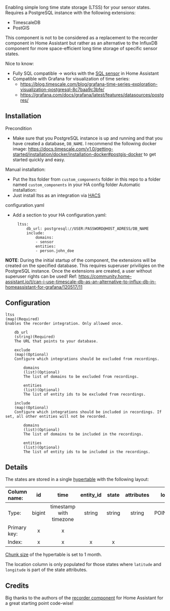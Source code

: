 
Enabling simple long time state storage (LTSS) for your sensor states. Requires a PostgreSQL instance with the following extensions:
* TimescaleDB
* PostGIS

This component is not to be considered as a replacement to the recorder component in Home Assistant but rather as an alternative to the InfluxDB component for more space-efficient long time storage of specific sensor states.

Nice to know:
* Fully SQL compatible -> works with the [SQL sensor](https://www.home-assistant.io/integrations/sql/) in Home Assistant
* Compatible with Grafana for visualization of time series:
    * https://blog.timescale.com/blog/grafana-time-series-exploration-visualization-postgresql-8c7baa9c3bfe/
    * https://grafana.com/docs/grafana/latest/features/datasources/postgres/

## Installation

Precondition
* Make sure that you PostgreSQL instance is up and running and that you have created a database, ```DB_NAME```. I recommend the following docker image: https://docs.timescale.com/v1.0/getting-started/installation/docker/installation-docker#postgis-docker to get started quickly and easy.

Manual installation:
* Put the ltss folder from ```custom_components``` folder in this repo to a folder named ```custom_components``` in your HA config folder
Automatic installation:
* Just install ltss as an integration via [HACS](https://hacs.xyz/)

configuration.yaml
* Add a section to your HA configuration.yaml:

        ltss:
            db_url: postgresql://USER:PASSWORD@HOST_ADRESS/DB_NAME
            include:
                domains:
                - sensor
                entities:
                - person.john_doe

**NOTE**: During the initial startup of the component, the extensions will be created on the specified database. This requires superuser priviligies on the PostgreSQL instance. Once the extensions are created, a user without superuser rights can be used! Ref: https://community.home-assistant.io/t/can-i-use-timescale-db-as-an-alternative-to-influx-db-in-homeassistant-for-grafana/120517/11

## Configuration

    ltss
    (map)(Required) 
    Enables the recorder integration. Only allowed once.

        db_url
        (string)(Required)
        The URL that points to your database.

        exclude
        (map)(Optional)
        Configure which integrations should be excluded from recordings.

            domains
            (list)(Optional)
            The list of domains to be excluded from recordings.

            entities
            (list)(Optional)
            The list of entity ids to be excluded from recordings.

        include
        (map)(Optional)
        Configure which integrations should be included in recordings. If set, all other entities will not be recorded.

            domains
            (list)(Optional)
            The list of domains to be included in the recordings.

            entities
            (list)(Optional)
            The list of entity ids to be included in the recordings.

## Details
The states are stored in a single [hypertable](https://docs.timescale.com/latest/using-timescaledb/hypertables) with the following layout:

| Column name: | id | time | entity_id | state | attributes | location |
|:---|:---:|:---:|:---:|:---:|:---:|:---:|
| Type: | bigint | timestamp with timezone | string | string | string | POINT(4326) |
| Primary key: | x | x |  |  |  |
| Index: | x | x | x | x | | |

[Chunk size](https://docs.timescale.com/latest/using-timescaledb/hypertables#best-practices) of the hypertable is set to 1 month.

The location column is only populated for those states where ```latitude``` and ```longitude``` is part of the state attributes.

## Credits
Big thanks to the authors of the [recorder component](https://github.com/home-assistant/home-assistant/tree/dev/homeassistant/components/recorder) for Home Assistant for a great starting point code-wise!